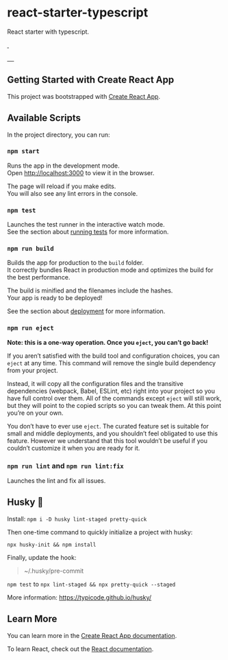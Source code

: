 # react-starter-typescript

React starter with typescript.

<p>
    <p>
        <a aria-label="License" href="https://github.com/v1in/react-starter-typescript/blob/main/LICENSE">
            <img alt="" src="https://img.shields.io/github/license/v1in/react-starter-typescript">
        </a>
        <a aria-label="Version" href="https://github.com/v1in/react-starter-typescript/blob/main/package.json">
            <img alt="" src="https://img.shields.io/github/package-json/v/v1in/react-starter-typescript">
        </a>
    </p>
    <a aria-label="NPM version" href="https://www.npmjs.com/package/react">
        <img alt="" src="https://img.shields.io/npm/v/react.svg?style=flat&labelColor=000000&label=react">
    </a>
    <a aria-label="NPM version" href="https://www.npmjs.com/package/typescript">
        <img alt="" src="https://img.shields.io/npm/v/typescript.svg?style=flat&labelColor=000000&label=typescript">
    </a>
    <a aria-label="NPM version" href="https://www.npmjs.com/package/eslint">
        <img alt="" src="https://img.shields.io/npm/v/eslint.svg?style=flat&labelColor=000000&label=eslint">
    </a>
    <a aria-label="NPM version" href="https://www.npmjs.com/package/prettier">
        <img alt="" src="https://img.shields.io/npm/v/prettier.svg?style=flat&labelColor=000000&label=prettier">
    </a>
    <a aria-label="NPM version" href="https://www.npmjs.com/package/husky">
        <img alt="" src="https://img.shields.io/npm/v/husky.svg?style=flat&labelColor=000000&label=husky">
    </a>
</p>

## Getting Started with Create React App

This project was bootstrapped with [Create React App](https://github.com/facebook/create-react-app).

## Available Scripts

In the project directory, you can run:

### `npm start`

Runs the app in the development mode.\
Open [http://localhost:3000](http://localhost:3000) to view it in the browser.

The page will reload if you make edits.\
You will also see any lint errors in the console.

### `npm test`

Launches the test runner in the interactive watch mode.\
See the section about [running tests](https://facebook.github.io/create-react-app/docs/running-tests) for more information.

### `npm run build`

Builds the app for production to the `build` folder.\
It correctly bundles React in production mode and optimizes the build for the best performance.

The build is minified and the filenames include the hashes.\
Your app is ready to be deployed!

See the section about [deployment](https://facebook.github.io/create-react-app/docs/deployment) for more information.

### `npm run eject`

**Note: this is a one-way operation. Once you `eject`, you can’t go back!**

If you aren’t satisfied with the build tool and configuration choices, you can `eject` at any time. This command will remove the single build dependency from your project.

Instead, it will copy all the configuration files and the transitive dependencies (webpack, Babel, ESLint, etc) right into your project so you have full control over them. All of the commands except `eject` will still work, but they will point to the copied scripts so you can tweak them. At this point you’re on your own.

You don’t have to ever use `eject`. The curated feature set is suitable for small and middle deployments, and you shouldn’t feel obligated to use this feature. However we understand that this tool wouldn’t be useful if you couldn’t customize it when you are ready for it.

### `npm run lint` and `npm run lint:fix`

Launches the lint and fix all issues.

## Husky 🐶

Install: `npm i -D husky lint-staged pretty-quick`

Then one-time command to quickly initialize a project with husky:

`npx husky-init && npm install`

Finally, update the hook:

> ~/.husky/pre-commit

`npm test` to `npx lint-staged && npx pretty-quick --staged`

More information: https://typicode.github.io/husky/

## Learn More

You can learn more in the [Create React App documentation](https://facebook.github.io/create-react-app/docs/getting-started).

To learn React, check out the [React documentation](https://reactjs.org/).
